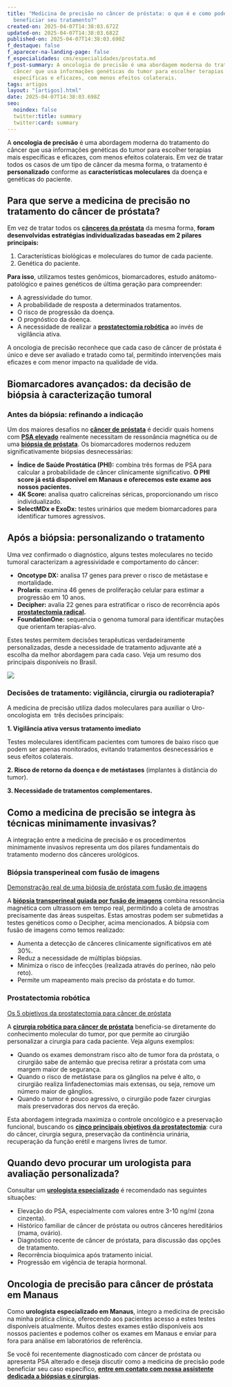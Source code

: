 ```yaml
---
title: "Medicina de precisão no câncer de próstata: o que é e como pode
  beneficiar seu tratamento?"
created-on: 2025-04-07T14:38:03.672Z
updated-on: 2025-04-07T14:38:03.682Z
published-on: 2025-04-07T14:38:03.690Z
f_destaque: false
f_aparecer-na-landing-page: false
f_especialidades: cms/especialidades/prostata.md
f_post-summary: A oncologia de precisão é uma abordagem moderna do tratamento do
  câncer que usa informações genéticas do tumor para escolher terapias mais
  específicas e eficazes, com menos efeitos colaterais.
tags: artigos
layout: "[artigos].html"
date: 2025-04-07T14:38:03.698Z
seo:
  noindex: false
  twitter:title: summary
  twitter:card: summary
---
```

A **oncologia de precisão** é uma abordagem moderna do tratamento do câncer que usa informações genéticas do tumor para escolher terapias mais específicas e eficazes, com menos efeitos colaterais. Em vez de tratar todos os casos de um tipo de câncer da mesma forma, o tratamento é **personalizado** conforme as **características moleculares** da doença e genéticas do paciente.

## Para que serve a medicina de precisão no tratamento do câncer de próstata?

Em vez de tratar todos os **[cânceres da próstata](https://uroconsult.com.br/artigos/cancer-de-prostata-a-importancia-do-diagnostico-precoce/)** da mesma forma, **foram desenvolvidas estratégias individualizadas baseadas em 2 pilares principais:**

1. Características biológicas e moleculares do tumor de cada paciente.
2. Genética do paciente.

**Para isso**, utilizamos testes genômicos, biomarcadores, estudo anátomo-patológico e paines genéticos de última geração para compreender:

* A agressividade do tumor.
* A probabilidade de resposta a determinados tratamentos.
* O risco de progressão da doença.
* O prognóstico da doença.
* A necessidade de realizar a **[prostatectomia robótica](https://uroconsult.com.br/artigos/os-5-objetivos-da-prostatectomia-para-cancer-de-prostata/)** ao invés de vigilância ativa.

A oncologia de precisão reconhece que cada caso de câncer de próstata é único e deve ser avaliado e tratado como tal, permitindo intervenções mais eficazes e com menor impacto na qualidade de vida.

## Biomarcadores avançados: da decisão de biópsia à caracterização tumoral

### Antes da biópsia: refinando a indicação

Um dos maiores desafios no **[câncer de próstata](https://uroconsult.com.br/artigos/cancer-de-prostata-a-importancia-do-diagnostico-precoce/)** é decidir quais homens com **[PSA elevado](https://uroconsult.com.br/artigos/psa-elevado-causas-comuns-alem-do-cancer-de-prostata/)** realmente necessitam de ressonância magnética ou de uma **[biópsia de próstata](https://uroconsult.com.br/artigos/biopsia-de-prostata-transperineal-em-manaus/)**. Os biomarcadores modernos reduzem significativamente biópsias desnecessárias:

* **Índice de Saúde Prostática (PHI):** combina três formas de PSA para calcular a probabilidade de câncer clinicamente significativo. **O PHI score já está disponível em Manaus e oferecemos este exame aos nossos pacientes.**
* **4K Score:** analisa quatro calicreínas séricas, proporcionando um risco individualizado.
* **SelectMDx e ExoDx:** testes urinários que medem biomarcadores para identificar tumores agressivos.

## Após a biópsia: personalizando o tratamento

Uma vez confirmado o diagnóstico, alguns testes moleculares no tecido tumoral caracterizam a agressividade e comportamento do câncer:

* **Oncotype DX:** analisa 17 genes para prever o risco de metástase e mortalidade. 
* **Prolaris**: examina 46 genes de proliferação celular para estimar a progressão em 10 anos.
* **Decipher:** avalia 22 genes para estratificar o risco de recorrência após **[prostatectomia radical](https://uroconsult.com.br/artigos/os-5-objetivos-da-prostatectomia-para-cancer-de-prostata/).**
* **FoundationOne:** sequencia o genoma tumoral para identificar mutações que orientam terapias-alvo.

Estes testes permitem decisões terapêuticas verdadeiramente personalizadas, desde a necessidade de tratamento adjuvante até a escolha da melhor abordagem para cada caso. Veja um resumo dos principais disponíveis no Brasil.

![](https://lh7-rt.googleusercontent.com/docsz/AD_4nXfasCfkzZEPgfh_Fh_S6jzZ6jCF8RHyYgTkcD0BzB6YeNGRbWv3v1X6MyYUv5sqKXmUJ7fhf0Ll8ok-p4JiCxoGaArOtooaxTizg5MG6cIIlx0HkR8bkHIokxbtQQxmx29c_b0s3g?key=iPlds3ZREeUJHtdzbcq5ei3p)

### Decisões de tratamento: vigilância, cirurgia ou radioterapia?

A medicina de precisão utiliza dados moleculares para auxiliar o Uro-oncologista em  três decisões principais:

**1. Vigilância ativa versus tratamento imediato** 

Testes moleculares identificam pacientes com tumores de baixo risco que podem ser apenas monitorados, evitando tratamentos desnecessários e seus efeitos colaterais.

**2. Risco de retorno da doença e de metástases** (implantes à distância do tumor).

**3. Necessidade de tratamentos complementares.**

## Como a medicina de precisão se integra às técnicas minimamente invasivas?

A integração entre a medicina de precisão e os procedimentos minimamente invasivos representa um dos pilares fundamentais do tratamento moderno dos cânceres urológicos.

### Biópsia transperineal com fusão de imagens

[Demonstração real de uma biópsia de próstata com fusão de imagens](https://youtu.be/WHQ7VUIqQzU?list=PL2N9o0WBU1CbmikxiHCPDmwSOgMDwncQ6)

A **[biópsia transperineal guiada por fusão de imagens](https://uroconsult.com.br/artigos/biopsia-de-prostata-transperineal-em-manaus/)** combina ressonância magnética com ultrassom em tempo real, permitindo a coleta de amostras precisamente das áreas suspeitas. Estas amostras podem ser submetidas a testes genéticos como o Decipher, acima mencionados. A biópsia com fusão de imagens como temos realizado:

* Aumenta a detecção de cânceres clinicamente significativos em até 30%.
* Reduz a necessidade de múltiplas biópsias.
* Minimiza o risco de infecções (realizada através do períneo, não pelo reto).
* Permite um mapeamento mais preciso da próstata e do tumor.

### Prostatectomia robótica

[Os 5 objetivos da prostatectomia para câncer de próstata](https://youtu.be/j2zaLQv1bWo)

A **[cirurgia robótica para câncer de próstata](https://uroconsult.com.br/artigos/os-5-objetivos-da-prostatectomia-para-cancer-de-prostata/)** beneficia-se diretamente do conhecimento molecular do tumor, por que permite ao cirurgião personalizar a cirurgia para cada paciente. Veja alguns exemplos:

* Quando os exames demonstram risco alto de tumor fora da próstata, o cirurgião sabe de antemão que precisa retirar a próstata com uma margem maior de segurança.
* Quando o risco de metástase para os gânglios na pelve é alto, o cirurgião realiza linfadenectomias mais extensas, ou seja, remove um número maior de gânglios.
* Quando o tumor é pouco agressivo, o cirurgião pode fazer cirurgias mais preservadoras dos nervos da ereção.

Esta abordagem integrada maximiza o controle oncológico e a preservação funcional, buscando os **[cinco principais objetivos da prostatectomia](https://uroconsult.com.br/artigos/os-5-objetivos-da-prostatectomia-para-cancer-de-prostata/)**: cura do câncer, cirurgia segura, preservação da continência urinária, recuperação da função erétil e margens livres de tumor.

## Quando devo procurar um urologista para avaliação personalizada?

Consultar um **[urologista especializado](https://uroconsult.com.br/artigos/urologista-em-manaus/)** é recomendado nas seguintes situações:

* Elevação do PSA, especialmente com valores entre 3-10 ng/ml (zona cinzenta).
* Histórico familiar de câncer de próstata ou outros cânceres hereditários (mama, ovário).
* Diagnóstico recente de câncer de próstata, para discussão das opções de tratamento.
* Recorrência bioquímica após tratamento inicial.
* Progressão em vigência de terapia hormonal.

## Oncologia de precisão para câncer de próstata em Manaus

Como **urologista especializado em Manaus**, integro a medicina de precisão na minha prática clínica, oferecendo aos pacientes acesso a estes testes disponíveis atualmente. Muitos destes exames estão disponíveis aos nossos pacientes e podemos colher os exames em Manaus e enviar para fora para análise em laboratórios de referência.

Se você foi recentemente diagnosticado com câncer de próstata ou apresenta PSA alterado e deseja discutir como a medicina de precisão pode beneficiar seu caso específico, **[entre em contato com nossa assistente dedicada a biópsias e cirurgias](https://api.whatsapp.com/send?phone=5592982252490).**